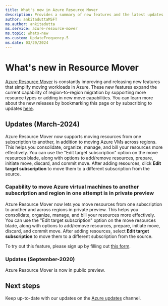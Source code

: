 ```yaml
---
title: What's new in Azure Resource Mover
description: Provides a summary of new features and the latest updates in the Azure Resource Mover service
author: ankitaduttaMSFT
ms.author: ankitadutta
ms.service: azure-resource-mover
ms.topic: whats-new 
ms.custom: UpdateFrequency.5
ms.date: 03/29/2024
---
```


# What's new in Resource Mover

[Azure Resource Mover](overview.md) is constantly improving and releasing new features that simplify moving workloads in Azure. These new features expand the current capability of region-to-region migration by supporting more resource types or adding in new move capabilities. 
You can learn more about the new releases by bookmarking this page or by subscribing to updates [here](https://forms.office.com/pages/responsepage.aspx?id=v4j5cvGGr0GRqy180BHbR85jvyZFzJ9Fij7HO6nPfn5UNFc3QTJXNFMwNFhKMDUwOEhOTzdFQzFEMi4u). 

## Updates (March-2024)


Azure Resource Mover now supports moving resources from one subscription to another, in addition to moving Azure VMs across regions. This helps you consolidate, organize, manage, and bill your resources more effectively. You can use the "Edit target subscription" option on the move resources blade, along with options to add/remove resources, prepare, initiate move, discard, and commit move. After adding resources, click **Edit target subscription** to move them to a different subscription from the source.



### Capability to move Azure virtual machines to another subscription and region in one attempt is in private preview

Azure Resource Mover now lets you move resources from one subscription to another and across regions in private preview. This helps you consolidate, organize, manage, and bill your resources more effectively. You can use the "Edit target subscription" option on the move resources blade, along with options to add/remove resources, prepare, initiate move, discard, and commit move. After adding resources, select **Edit target subscription** to move them to a different subscription from the source.

To try out this feature, please sign up by filling out [this form](https://forms.office.com/pages/responsepage.aspx?id=v4j5cvGGr0GRqy180BHbR85jvyZFzJ9Fij7HO6nPfn5UNlVBMzBON1ZWUEhTTjYwRDRCOUMzV09BMy4u).

### Updates (September-2020)

Azure Resource Mover is now in public preview.


## Next steps

Keep up-to-date with our updates on the [Azure updates](https://azure.microsoft.com/updates/?query=resource%20mover) channel.
